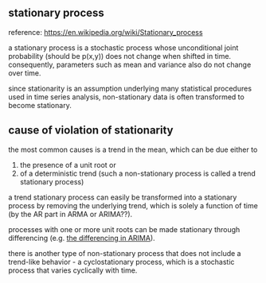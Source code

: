 stationary process
--------------------------

reference: https://en.wikipedia.org/wiki/Stationary_process

a stationary process is a stochastic process whose unconditional joint probability (should be p(x,y)) does not change when shifted in time.  
consequently, parameters such as mean and variance also do not change over time.

since stationarity is an assumption underlying many statistical procedures used in time series analysis,
non-stationary data is often transformed to become stationary.


cause of violation of stationarity
----------------------------------------

the most common causes is a trend in the mean, 
which can be due either to  
1. the presence of a unit root or  
2. of a deterministic trend (such a non-stationary process is called a trend stationary process)

a trend stationary process can easily be transformed into a stationary process by removing the underlying trend,
which is solely a function of time (by the AR part in ARMA or ARIMA??).

processes with one or more unit roots can be made stationary through differencing (e.g. [the differencing in ARIMA](../ARIMA/README.md)).

there is another type of non-stationary process that does not include a trend-like behavior - a cyclostationary process,
which is a stochastic process that varies cyclically with time.



